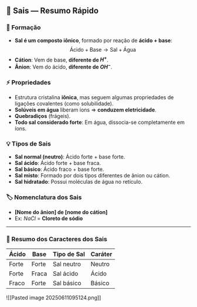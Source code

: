 ## 🧂 Sais — Resumo Rápido

### 📌 Formação
- **Sal é um composto iônico**, formado por reação de **ácido + base**:
  $$
  \text{Ácido} + \text{Base} \rightarrow \text{Sal} + \text{Água}
  $$
- **Cátion**: Vem de base, **diferente de $H^+$**.
- **Ânion**: Vem do ácido, **diferente de $OH^-$**.

### ⚡ Propriedades
- Estrutura cristalina **iônica**, mas seguem algumas propriedades de ligações covalentes (como solubilidade).
- **Solúveis em água** liberam íons ⇒ **conduzem eletricidade**.
- **Quebradiços** (frágeis).
- **Todo sal considerado forte**: Em água, dissocia-se completamente em íons.

### 💡 Tipos de Sais
- **Sal normal (neutro)**: Ácido forte + base forte.
- **Sal ácido**: Ácido forte + base fraca.
- **Sal básico**: Ácido fraco + base forte.
- **Sal misto**: Formado por dois tipos diferentes de ânion ou cátion.
- **Sal hidratado**: Possui moléculas de água no retículo.

### 🏷️ Nomenclatura dos Sais
- **[Nome do ânion] de [nome do cátion]**
- Ex: $NaCl$ = **Cloreto de sódio**

---

### 🧪 Resumo dos Caracteres dos Sais

| Ácido           | Base           | Tipo de Sal         | Caráter        |
|-----------------|----------------|---------------------|----------------|
| Forte           | Forte          | Sal neutro          | Neutro         |
| Forte           | Fraca          | Sal ácido           | Ácido          |
| Fraco           | Forte          | Sal básico          | Básico         |

![[Pasted image 20250611095124.png]]